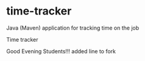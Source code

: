 # time-tracker
Java (Maven) application for tracking time on the job

Time tracker

Good Evening Students!!!
added line to fork
